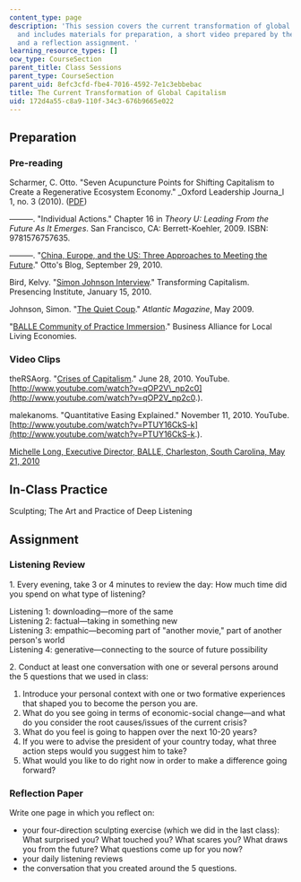 ```yaml
---
content_type: page
description: 'This session covers the current transformation of global capitalism,
  and includes materials for preparation, a short video prepared by the professor,
  and a reflection assignment. '
learning_resource_types: []
ocw_type: CourseSection
parent_title: Class Sessions
parent_type: CourseSection
parent_uid: 8efc3cfd-fbe4-7016-4592-7e1c3ebbebac
title: The Current Transformation of Global Capitalism
uid: 172d4a55-c8a9-110f-34c3-676b9665e022
---
```


Preparation
-----------

### Pre-reading

Scharmer, C. Otto. "Seven Acupuncture Points for Shifting Capitalism to Create a Regenerative Ecosystem Economy." _Oxford Leadership Journa_l 1, no. 3 (2010). ([PDF](http://www.ottoscharmer.com/docs/articles/2010_Oxford_SevenAcupuncturePoints.pdf))

———. "Individual Actions." Chapter 16 in _Theory U: Leading From the Future As It Emerges_. San Francisco, CA: Berrett-Koehler, 2009. ISBN: 9781576757635.

———. "[China, Europe, and the US: Three Approaches to Meeting the Future](http://www.blog.ottoscharmer.com/?p=266)." Otto's Blog, September 29, 2010.

Bird, Kelvy. "[Simon Johnson Interview](https://web.archive.org/web/20100127204910/http://www.tc.presencing.com/posts/simon-johnson-interview)." Transforming Capitalism. Presencing Institute, January 15, 2010.

Johnson, Simon. "[The Quiet Coup](http://www.theatlantic.com/magazine/archive/2009/05/the-quiet-coup/7364/)." _Atlantic Magazine_, May 2009.

"[BALLE Community of Practice Immersion](http://www.livingeconomies.org/immersion-program#Basics)." Business Alliance for Local Living Economies.

### Video Clips

theRSAorg. "[Crises of Capitalism](http://www.thersa.org/events/video/archive/david-harvey-the-crises-of-capitalism)." June 28, 2010. YouTube. [http://www.youtube.com/watch?v=qOP2V\_np2c0](http://www.youtube.com/watch?v=qOP2V_np2c0.).

malekanoms. "Quantitative Easing Explained." November 11, 2010. YouTube. [http://www.youtube.com/watch?v=PTUY16CkS-k](http://www.youtube.com/watch?v=PTUY16CkS-k.).

[Michelle Long, Executive Director, BALLE, Charleston, South Carolina, May 21, 2010](https://vimeo.com/13889267)

In-Class Practice
-----------------

Sculpting; The Art and Practice of Deep Listening

Assignment
----------

### Listening Review

1\. Every evening, take 3 or 4 minutes to review the day: How much time did you spend on what type of listening?

Listening 1: downloading—more of the same  
Listening 2: factual—taking in something new  
Listening 3: empathic—becoming part of "another movie," part of another person's world  
Listening 4: generative—connecting to the source of future possibility

2\. Conduct at least one conversation with one or several persons around the 5 questions that we used in class:

1.  Introduce your personal context with one or two formative experiences that shaped you to become the person you are.
2.  What do you see going in terms of economic-social change—and what do you consider the root causes/issues of the current crisis?
3.  What do you feel is going to happen over the next 10-20 years?
4.  If you were to advise the president of your country today, what three action steps would you suggest him to take?
5.  What would you like to do right now in order to make a difference going forward?

### Reflection Paper

Write one page in which you reflect on:

*   your four-direction sculpting exercise (which we did in the last class): What surprised you? What touched you? What scares you? What draws you from the future? What questions come up for you now?
*   your daily listening reviews
*   the conversation that you created around the 5 questions.